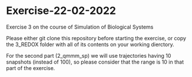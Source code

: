 # Exercise-22-02-2022
Exercise 3 on the course of Simulation of Biological Systems

Please either git clone this repository before starting the exercise, or copy the 3_REDOX folder with all of its contents on your working dierctory.

For the second part (2_qmmm_sp) we will use trajectories having 10 snapshots (instead of 100), so please consider that the range is 10 in that part of the exercise.
